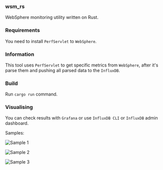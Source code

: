 ### wsm_rs

WebSphere monitoring utility written on Rust.

### Requirements

You need to install `PerfServlet` to `WebSphere`.

### Information

This tool uses `PerfServlet` to get specific metrics from `WebSphere`, after it's parse them and pushing all parsed data to the `InfluxDB`.

### Build

Run `cargo run` command.

### Visualising

You can check results with `Grafana` or use `InfluxDB CLI` or `InfluxDB` admin dashboard.

Samples:

![Sample 1](https://sc-cdn.scaleengine.net/i/2faa47f637e83b354b6c6341e1b98181.png)

![Sample 2](https://sc-cdn.scaleengine.net/i/99a7a32346291383260f435e6fa27c7e.png)

![Sample 3](https://sc-cdn.scaleengine.net/i/3f09504bdddc9767c4089006e5827899.png)
